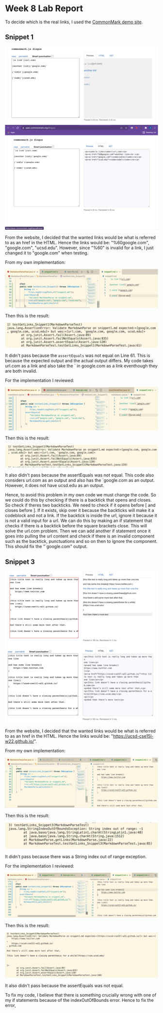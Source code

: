 # Week 8 Lab Report

To decide which is the real links, I used the [CommonMark demo site](https://spec.commonmark.org/dingus/). 

## Snippet 1

![Snippet1](snip1-1.png)
![Snippet1](snip1-2.png)

From the website, I decided that the wanted links would be what is referred to as an href in the HTML. Hence the links would be: "%60google.com", "google.com", "ucsd.edu". However, since "%60" is invalid for a link, I just changed it to "google.com" when testing. 

From my own implementation: 

![S1-Mine-Code](snip1-test-me.png)

Then this is the result: 

![S1-Mine-Result](snip1-test-me-r.png)


It didn't pass because the `assertEquals` was not equal on Line 61. This is because the expected output and the actual output differs. My code takes url.com as a link and also take the ` in google.com as a link eventhough they are both invalid. 

For the implementation I reviewed: 

![S1-Rev-Code](snip1-test-rev.png)

Then this is the result: 

![S1-Rev-Result](snip1-test-rev-r.png)


It also didn't pass because the assertEquals was not equal. This code also considers url.com as an output and also has the `google.com as an output. However, it does not have ucsd.edu as an output. 

Hence, to avoid this problem in my own code we must change the code. So we could do this by checking if there is a backtick that opens and closes. So check if theres two backticks. We need to check if it opens before [ and closes before ]. If it exists, skip over it because the backticks will make it a codeblock and not a link. If the backtick is inside the url, ignore it because it is not a valid input for a url. We can do this by making an if statement that checks if there is a backtick before the square brackets close. This will solve the url.com problem. Then we can add another if statement once it goes into pulling the url content and check if there is an invalid component such as the backtick, punctuations and so on then to ignore the component. This should fix the "`google.com" output. 

## Snippet 3

![Snippet3](snip3-1.png)
![Snippet3](snip3-2.png)

From the website, I decided that the wanted links would be what is referred to as an href in the HTML. Hence the links would be: "https://ucsd-cse15l-w22.github.io/". 

From my own implementation: 

![S3-Mine-Code](snip3-test-me.png)

Then this is the result: 

![S3-Mine-Result](snip3-test-me-r.png)


It didn't pass because there was a String index out of range exception.  

For the implementation I reviewed: 

![S3-Rev-Code](snip3-test-rev.png)

Then this is the result: 

![S3-Rev-Result](snip3-test-rev-r.png)


It also didn't pass because the assertEquals was not equal. 

To fix my code, I believe that there is something crucially wrong with one of my if statements because of the indexOutOfBounds error. Hence to fix the error, 